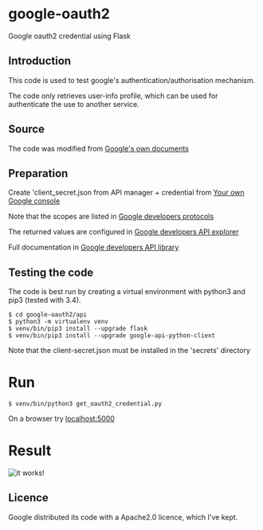 # google-oauth2
Google oauth2 credential using Flask

## Introduction
This code is used to test google's authentication/authorisation
mechanism. 

The code only retrieves user-info profile, which can be used for
authenticate the use to another service.

## Source
The code was modified from [Google's own documents](https://developers.google.com/api-client-library/python/auth/web-app)

## Preparation
Create 'client_secret.json from API manager + credential from [Your own Google console](https://console.developers.google.com/project)

Note that the scopes are listed in [Google developers protocols](https://developers.google.com/identity/protocols/googlescopes#oauth2v2)

The returned values are configured in [Google developers API explorer](https://developers.google.com/apis-explorer/?hl=en_US#p/)

Full documentation in [Google developers API library](https://developers.google.com/api-client-library/python/auth/web-app)

## Testing the code
The code is best run by creating a virtual environment with python3 and
pip3 (tested with 3.4).

```
$ cd google-oauth2/api
$ python3 -m virtualenv venv
$ venv/bin/pip3 install --upgrade flask
$ venv/bin/pip3 install --upgrade google-api-python-client
```

Note that the client-secret.json must be installed in the 'secrets'
directory

# Run
```
$ venv/bin/python3 get_oauth2_credential.py
```

On a browser try [localhost:5000](http://localhost:5000/index)

# Result
![it works!](https://github.com/maufia/google-oauth2/blob/master/hyppy.png)

## Licence
Google distributed its code with a Apache2.0 licence, which I've kept.
